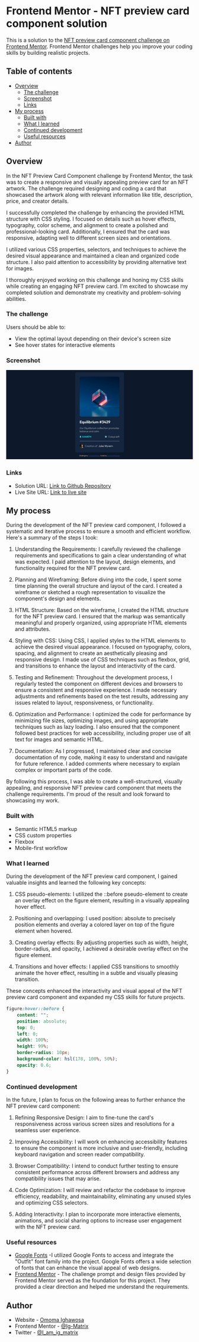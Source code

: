 # Frontend Mentor - NFT preview card component solution

This is a solution to the [NFT preview card component challenge on Frontend Mentor](https://www.frontendmentor.io/challenges/nft-preview-card-component-SbdUL_w0U). Frontend Mentor challenges help you improve your coding skills by building realistic projects.

## Table of contents

-   [Overview](#overview)
    -   [The challenge](#the-challenge)
    -   [Screenshot](#screenshot)
    -   [Links](#links)
-   [My process](#my-process)
    -   [Built with](#built-with)
    -   [What I learned](#what-i-learned)
    -   [Continued development](#continued-development)
    -   [Useful resources](#useful-resources)
-   [Author](#author)

## Overview

In the NFT Preview Card Component challenge by Frontend Mentor, the task was to create a responsive and visually appealing preview card for an NFT artwork. The challenge required designing and coding a card that showcased the artwork along with relevant information like title, description, price, and creator details.

I successfully completed the challenge by enhancing the provided HTML structure with CSS styling. I focused on details such as hover effects, typography, color scheme, and alignment to create a polished and professional-looking card. Additionally, I ensured that the card was responsive, adapting well to different screen sizes and orientations.

I utilized various CSS properties, selectors, and techniques to achieve the desired visual appearance and maintained a clean and organized code structure. I also paid attention to accessibility by providing alternative text for images.

I thoroughly enjoyed working on this challenge and honing my CSS skills while creating an engaging NFT preview card. I'm excited to showcase my completed solution and demonstrate my creativity and problem-solving abilities.

### The challenge

Users should be able to:

-   View the optimal layout depending on their device's screen size
-   See hover states for interactive elements

### Screenshot

![](./nft-challenge-screenshot.png)

### Links

-   Solution URL: [Link to Github Repository](https://github.com/Ig-Matrix/Frontend-Mentor---NFT-preview-card-component-solution)
-   Live Site URL: [Link to live site](https://ig-matrix.github.io/Frontend-Mentor---NFT-preview-card-component-solution/)

## My process

During the development of the NFT preview card component, I followed a systematic and iterative process to ensure a smooth and efficient workflow. Here's a summary of the steps I took:

1. Understanding the Requirements: I carefully reviewed the challenge requirements and specifications to gain a clear understanding of what was expected. I paid attention to the layout, design elements, and functionality required for the NFT preview card.

2. Planning and Wireframing: Before diving into the code, I spent some time planning the overall structure and layout of the card. I created a wireframe or sketched a rough representation to visualize the component's design and elements.

3. HTML Structure: Based on the wireframe, I created the HTML structure for the NFT preview card. I ensured that the markup was semantically meaningful and properly organized, using appropriate HTML elements and attributes.

4. Styling with CSS: Using CSS, I applied styles to the HTML elements to achieve the desired visual appearance. I focused on typography, colors, spacing, and alignment to create an aesthetically pleasing and responsive design. I made use of CSS techniques such as flexbox, grid, and transitions to enhance the layout and interactivity of the card.

5. Testing and Refinement: Throughout the development process, I regularly tested the component on different devices and browsers to ensure a consistent and responsive experience. I made necessary adjustments and refinements based on the test results, addressing any issues related to layout, responsiveness, or functionality.

6. Optimization and Performance: I optimized the code for performance by minimizing file sizes, optimizing images, and using appropriate techniques such as lazy loading. I also ensured that the component followed best practices for web accessibility, including proper use of alt text for images and semantic HTML.

7. Documentation: As I progressed, I maintained clear and concise documentation of my code, making it easy to understand and navigate for future reference. I added comments where necessary to explain complex or important parts of the code.

By following this process, I was able to create a well-structured, visually appealing, and responsive NFT preview card component that meets the challenge requirements. I'm proud of the result and look forward to showcasing my work.

### Built with

-   Semantic HTML5 markup
-   CSS custom properties
-   Flexbox
-   Mobile-first workflow

### What I learned

During the development of the NFT preview card component, I gained valuable insights and learned the following key concepts:

1. CSS pseudo-elements: I utilized the ::before pseudo-element to create an overlay effect on the figure element, resulting in a visually appealing hover effect.

2. Positioning and overlapping: I used position: absolute to precisely position elements and overlay a colored layer on top of the figure element when hovered.

3. Creating overlay effects: By adjusting properties such as width, height, border-radius, and opacity, I achieved a desirable overlay effect on the figure element.

4. Transitions and hover effects: I applied CSS transitions to smoothly animate the hover effect, resulting in a subtle and visually pleasing transition.

These concepts enhanced the interactivity and visual appeal of the NFT preview card component and expanded my CSS skills for future projects.

```css
figure:hover::before {
    content: "";
    position: absolute;
    top: 0;
    left: 0;
    width: 100%;
    height: 99%;
    border-radius: 10px;
    background-color: hsl(178, 100%, 50%);
    opacity: 0.6;
}
```

### Continued development

In the future, I plan to focus on the following areas to further enhance the NFT preview card component:

1. Refining Responsive Design: I aim to fine-tune the card's responsiveness across various screen sizes and resolutions for a seamless user experience.

2. Improving Accessibility: I will work on enhancing accessibility features to ensure the component is more inclusive and user-friendly, including keyboard navigation and screen reader compatibility.

3. Browser Compatibility: I intend to conduct further testing to ensure consistent performance across different browsers and address any compatibility issues that may arise.

4. Code Optimization: I will review and refactor the codebase to improve efficiency, readability, and maintainability, eliminating any unused styles and optimizing CSS selectors.

5. Adding Interactivity: I plan to incorporate more interactive elements, animations, and social sharing options to increase user engagement with the NFT preview card.

### Useful resources

-   [Google Fonts](https://fonts.google.com/specimen/Outfit) -I utilized Google Fonts to access and integrate the "Outfit" font family into the project. Google Fonts offers a wide selection of fonts that can enhance the visual appeal of web designs.
-   [Frontend Mentor](https://www.frontendmentor.io/) - The challenge prompt and design files provided by Frontend Mentor served as the foundation for this project. They provided a clear direction and helped me understand the requirements.

## Author

-   Website - [Omoma Ighawosa](https://ig-matrix.github.io/Lesson_3_Task_6_Omoma_Ighawosa/)
-   Frontend Mentor - [@Ig-Matrix](https://www.frontendmentor.io/profile/Ig-Matrix)
-   Twitter - [@I_am_ig_matrix](https://twitter.com/i_am_Ig_matrix)
